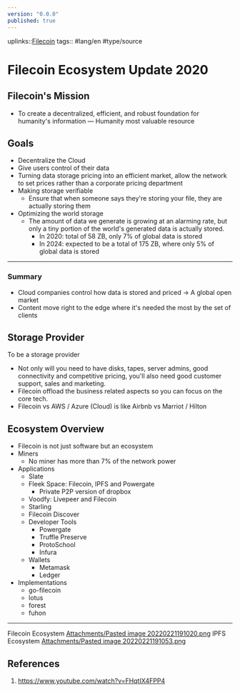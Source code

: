 ```yaml
---
version: "0.0.0"
published: true
---
```

uplinks::[Filecoin](./Filecoin.md)
tags:: #lang/en #type/source 
# Filecoin Ecosystem Update 2020
## Filecoin's Mission
- To create a decentralized, efficient, and robust foundation for humanity's information — Humanity most valuable resource

## Goals
- Decentralize the Cloud
- Give users control of their data
- Turning data storage pricing into an efficient market, allow the network to set prices rather than a corporate pricing department
- Making storage verifiable
	- Ensure that when someone says they're storing your file, they are actually storing them
- Optimizing the world storage
	- The amount of data we generate is growing at an alarming rate, but only a tiny portion of the world's generated data is actually stored.
		- In 2020:  total of 58 ZB,  only 7% of global data is stored
		- In 2024:  expected to be a total of 175 ZB, where only 5% of global data is stored

---
### Summary
- Cloud companies control how data is stored and priced -> A global open market
- Content move right to the edge where it's needed the most by the set of clients

## Storage Provider
To be a storage provider
- Not only will you need to have disks, tapes, server admins, good connectivity and competitive pricing, you'll also need good customer support, sales and marketing.
- Filecoin offload the business related aspects so you can focus on the core tech.
- Filecoin vs AWS / Azure (Cloud) is like Airbnb vs Marriot / Hilton


##  Ecosystem Overview
- Filecoin is not just software but an ecosystem
- Miners
	- No miner has more than 7% of the network power
- Applications 
	- Slate
	- Fleek Space: Filecoin, IPFS and Powergate
		- Private P2P version of dropbox
	- Voodfy: Livepeer and Filecoin
	- Starling
	- Filecoin Discover
	- Developer Tools
		- Powergate
		- Truffle Preserve
		- ProtoSchool
		- Infura
	- Wallets
		- Metamask
		- Ledger
- Implementations
	- go-filecoin
	- lotus
	- forest
	- fuhon

---

Filecoin Ecosystem
[Attachments/Pasted image 20220221191020.png](./Attachments/Pasted%20imag%2020220221191020.png.md)
IPFS Ecosystem
[Attachments/Pasted image 20220221191053.png](./Attachments/Pasted%20imag%2020220221191053.png.md)
## References
1. https://www.youtube.com/watch?v=FHqtIX4FPP4
